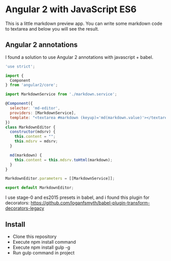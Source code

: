 # Angular 2 with JavaScript ES6 #

This is a little markdown preview app. You can write some markdown code to textarea and below you will see the result.

## Angular 2 annotations ##

I found a solution to use Angular 2 annotations with javascript + babel.

```JavaScript
'use strict';

import {
  Component
} from 'angular2/core';

import MarkdownService from './markdown.service';

@Component({
  selector: 'md-editor',
  providers: [MarkdownService],
  template: "<textarea #markdown (keyup)='md(markdown.value)'></textarea><div [innerHTML]='content'></div>"
})
class MarkdownEditor {
  constructor(mdsrv) {
    this.content = "";
    this.mdsrv = mdsrv;
  }

  md(markdown) {
    this.content = this.mdsrv.toHtml(markdown);
  }
}

MarkdownEditor.parameters = [[MarkdownService]];

export default MarkdownEditor;
```

I use stage-0 and es2015 presets in babel, and i found this plugin for decorators: https://github.com/loganfsmyth/babel-plugin-transform-decorators-legacy

## Install ##

* Clone this repository
* Execute npm install command
* Execute npm install gulp -g
* Run gulp command in project
